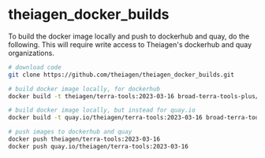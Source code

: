 # theiagen_docker_builds

To build the docker image locally and push to dockerhub and quay, do the following. This will require write access to Theiagen's dockerhub and quay organizations.

```bash
# download code
git clone https://github.com/theiagen/theiagen_docker_builds.git

# build docker image locally, for dockerhub
docker build -t theiagen/terra-tools:2023-03-16 broad-terra-tools-plus/2023-03-16/

# build docker image locally, but instead for quay.io
docker build -t quay.io/theiagen/terra-tools:2023-03-16 broad-terra-tools-plus/2023-03-16/

# push images to dockerhub and quay
docker push theiagen/terra-tools:2023-03-16
docker push quay.io/theiagen/terra-tools:2023-03-16

```

